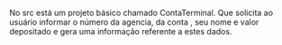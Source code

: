 No src está um projeto básico chamado ContaTerminal. Que solicita ao usuário informar o número da agencia, da conta , seu nome e valor depositado e gera uma informação referente a estes dados.
